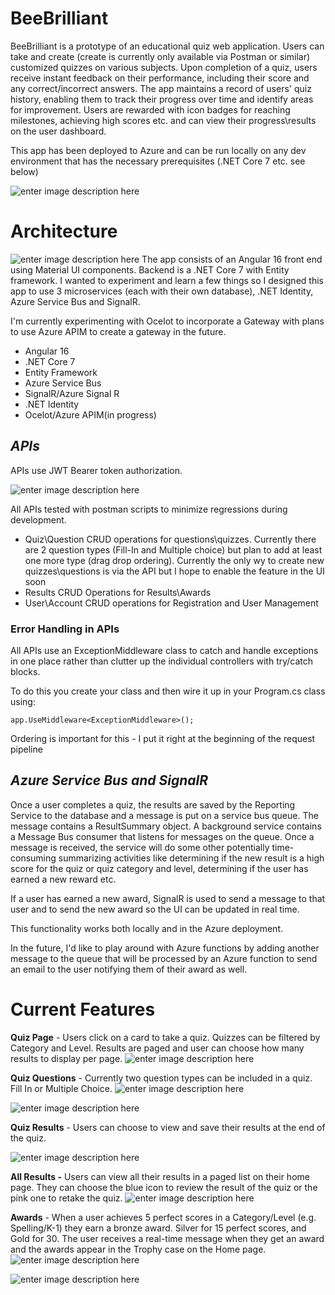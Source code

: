 # BeeBrilliant

BeeBrilliant is a prototype of an educational quiz web application. Users can take and create (create is currently only available via Postman or similar) customized quizzes on various subjects. Upon completion of a quiz, users receive instant feedback on their performance, including their score and any correct/incorrect answers. The app maintains a record of users' quiz history, enabling them to track their progress over time and identify areas for improvement. Users are rewarded with icon badges for reaching milestones, achieving high scores etc. and can view their progress\results on the user dashboard.

This app has been deployed to Azure and can be run locally on any dev environment that has the necessary prerequisites (.NET Core 7 etc. see below)

![enter image description here](https://res.cloudinary.com/dngjhgdql/image/upload/v1709997567/home_page_svtj9m.png)

# Architecture
![enter image description here](https://res.cloudinary.com/dngjhgdql/image/upload/v1710002005/Bee_Brilliant_App_Architecture_l8uxto.png)
The app consists of an Angular 16 front end using Material UI components. Backend is a .NET Core 7 with Entity framework. I wanted to experiment and learn a few things so I designed this app to use 3 microservices (each with their own database), .NET Identity, Azure Service Bus and SignalR. 

I'm currently experimenting with Ocelot to incorporate a Gateway with plans to use Azure APIM to create a gateway in the future.

 - Angular 16
 - .NET Core 7
 - Entity Framework
 - Azure Service Bus
 - SignalR/Azure Signal R
 - .NET Identity
 - Ocelot/Azure APIM(in progress)


## *APIs*
APIs use JWT Bearer token authorization. 

![enter image description here](https://res.cloudinary.com/dngjhgdql/image/upload/v1710006794/Authentication_rz2vxp.png)

All APIs tested with postman scripts to minimize regressions during development.

 - Quiz\Question
 CRUD operations for questions\quizzes. Currently there are 2 question types (Fill-In and Multiple choice) but plan to add at least one more type (drag drop ordering). Currently the only wy to create new quizzes\questions is via the API but I hope to enable the feature in the UI soon
 - Results 
 CRUD Operations for Results\Awards
 - User\Account 
 CRUD operations for Registration and User Management

### Error Handling in APIs

All APIs use an ExceptionMiddleware class to catch and handle exceptions in one place rather than clutter up the individual controllers with try/catch blocks.

To do this you create your class and then wire it up in your Program.cs class using:

```app.UseMiddleware<ExceptionMiddleware>();```

Ordering is important for this - I put it right at the beginning of the request pipeline

## *Azure Service Bus and SignalR*

Once a user completes a quiz, the results are saved by the Reporting Service to the database and a message is put on a service bus queue. The message contains a ResultSummary object. A background service contains a Message Bus consumer that listens for messages on the queue. Once a message is received, the service will do some other potentially time-consuming summarizing activities like determining if the new result is a high score for the quiz or quiz category and level, determining if the user has earned a new reward etc.

If a user has earned a new award, SignalR is used to send a message to that user and to send the new award so the UI can be updated in real time.

This functionality works both locally and in the Azure deployment.

In the future, I'd like to play around with Azure functions by adding another message to the queue that will be processed by an Azure function to send an email to the user notifying them of their award as well.

# Current Features

**Quiz Page** - Users click on a card to take a quiz. Quizzes can be filtered by Category and Level. Results are paged and user can choose how many results to display per page.
![enter image description here](https://res.cloudinary.com/dngjhgdql/image/upload/v1710006908/quiz_page_czav8g.png)

**Quiz Questions** - Currently two question types can be included in a quiz. Fill In or Multiple Choice.
![enter image description here](https://res.cloudinary.com/dngjhgdql/image/upload/v1710006907/spelling_question_ux4l31.png)

![enter image description here](https://res.cloudinary.com/dngjhgdql/image/upload/v1710006906/multiple_choice_mr0hvp.png)

**Quiz Results** - Users can choose to view and save their results at the end of the quiz.

![enter image description here](https://res.cloudinary.com/dngjhgdql/image/upload/v1710006906/view_results_jzhk6w.png)

**All Results -** Users can view all their results in a paged list on their home page. They can choose the blue icon to review the result of the quiz or the pink one to retake the quiz.
![enter image description here](https://res.cloudinary.com/dngjhgdql/image/upload/v1710006905/home_results_panel_epsnvk.png)

**Awards** - When a user achieves 5 perfect scores in a Category/Level (e.g. Spelling/K-1) they earn a bronze award. Silver for 15 perfect scores, and Gold for 30. The user receives a real-time message when they get an award and the awards appear in the Trophy case on the Home page. 
![enter image description here](https://res.cloudinary.com/dngjhgdql/image/upload/v1710006904/signalRNotification_npyfsv.png)

![enter image description here](https://res.cloudinary.com/dngjhgdql/image/upload/v1710007715/Screen_Shot_2024-03-09_at_1.08.12_PM_ciplb3.png)




